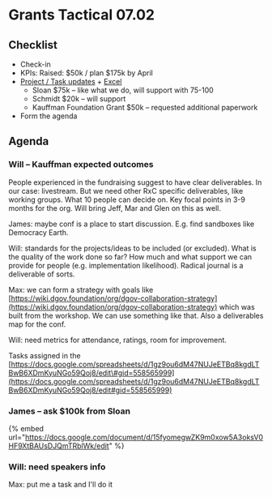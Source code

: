 # Grants Tactical 07.02

## Checklist

* Check-in
* KPIs: Raised: $50k / plan $175k by April
* [Project / Task updates](https://trello.com/b/q3WYBkl9/grants-work-flow) + [Excel](https://docs.google.com/spreadsheets/d/1gz9ou6dM47NUJeETBq8kgdLTBwB6XDmKyuNGo59Qoj8/edit#gid=558565999)
  * Sloan $75k  – like what we do, will support with 75-100
  * Schmidt $20k – will support
  * Kauffman Foundation Grant $50k – requested additional paperwork
* Form the agenda

## Agenda

### Will – Kauffman expected outcomes

People experienced in the fundraising suggest to have clear deliverables. In our case: livestream. But we need other RxC specific deliverables, like working groups. What 10 people can decide on. Key focal points in 3-9 months for the org. Will bring Jeff, Mar and Glen on this as well.

James: maybe conf is a place to start discussion. E.g. find sandboxes like Democracy Earth.

Will: standards for the projects/ideas to be included \(or excluded\). What is the quality of the work done so far? How much and what support we can provide for people \(e.g. implementation likelihood\). Radical journal is a deliverable of sorts.

Max: we can form a strategy with goals like [https://wiki.dgov.foundation/org/dgov-collaboration-strategy](https://wiki.dgov.foundation/org/dgov-collaboration-strategy) which was built from the workshop. We can use something like that. Also a deliverables map for the conf.

Will: need metrics for attendance, ratings, room for improvement.

Tasks assigned in the [https://docs.google.com/spreadsheets/d/1gz9ou6dM47NUJeETBq8kgdLTBwB6XDmKyuNGo59Qoj8/edit\#gid=558565999](https://docs.google.com/spreadsheets/d/1gz9ou6dM47NUJeETBq8kgdLTBwB6XDmKyuNGo59Qoj8/edit#gid=558565999)

### James – ask $100k from Sloan

{% embed url="https://docs.google.com/document/d/15fyomegwZK9m0xow5A3oksV0HF9XtBAUsDJQmTRblWk/edit" %}

### Will: need speakers info

Max: put me a task and I'll do it



